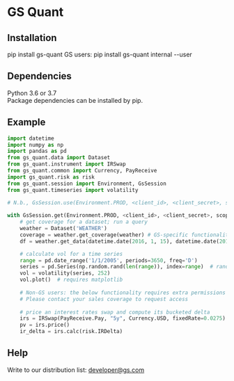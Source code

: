 # GS Quant

## Installation
pip install gs-quant
GS users: pip install gs-quant internal --user

## Dependencies
Python 3.6 or 3.7  
Package dependencies can be installed by pip.

## Example
```python
import datetime
import numpy as np
import pandas as pd
from gs_quant.data import Dataset
from gs_quant.instrument import IRSwap
from gs_quant.common import Currency, PayReceive
import gs_quant.risk as risk
from gs_quant.session import Environment, GsSession
from gs_quant.timeseries import volatility

# N.b., GsSession.use(Environment.PROD, <client_id>, <client_secret>, scopes=('read_product_data','run_analytics')) will set the default session
 
with GsSession.get(Environment.PROD, <client_id>, <client_secret>, scopes=('read_product_data','run_analytics')):
    # get coverage for a dataset; run a query
    weather = Dataset('WEATHER')
    coverage = weather.get_coverage(weather) # GS-specific functionality
    df = weather.get_data(datetime.date(2016, 1, 15), datetime.date(2016, 1, 16), city=['Boston', 'Austin'])

    # calculate vol for a time series
    range = pd.date_range('1/1/2005', periods=3650, freq='D')
    series = pd.Series(np.random.rand(len(range)), index=range)  # randomly generated
    vol = volatility(series, 252)
    vol.plot()  # requires matplotlib
    
    # Non-GS users: the below functionality requires extra permissions
    # Please contact your sales coverage to request access
     
    # price an interest rates swap and compute its bucketed delta
    irs = IRSwap(PayReceive.Pay, "5y", Currency.USD, fixedRate=0.0275)
    pv = irs.price()
    ir_delta = irs.calc(risk.IRDelta)
```

## Help
Write to our distribution list: developer@gs.com
